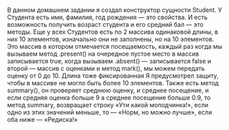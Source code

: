 В данном домашнем задании я создал конструктор сущности Student.
У Студента есть имя, фамилия, год рождения — это свойства.
И есть возможность получить возраст студента и его средний бал — это методы.
Еще у всех Студентов есть по 2 массива одинаковой длины, в них 10 элементов, изначально они не заполнены, но на 10 элементов. Это массив в котором отмечается посещаемость, каждый раз когда мы вызываем метод .present() на очередное пустое место в массив записывается true, когда вызываем .absent() — записывается false и второй — массив с оценками и метод mark(), мы можем передать оценку от 0 до 10. Длина тоже фиксированная
Я предусмотрел защиту, чтобы в массиве не могло быть более 10 элементов.
Также есть метод summary(), он проверяет среднюю оценку, и среднее посещение, и если средняя оценка больше 9 а среднее посещение больше 0.9, то метод summary, возвращает строку «Ути какой молодчинка!», если одно из этих значений меньше, то — «Норм, но можно лучше», если оба ниже — «Редиска!»
